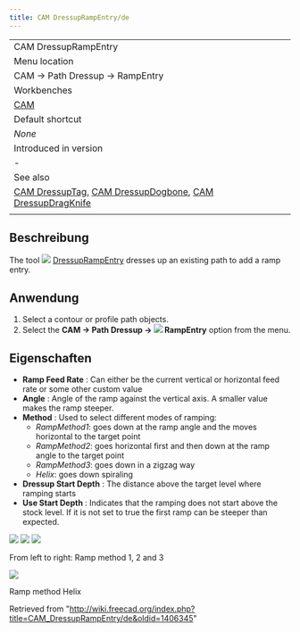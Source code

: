 ```yaml
---
title: CAM DressupRampEntry/de
---
```

|  |
| --- |
| CAM DressupRampEntry |
| Menu location |
| CAM → Path Dressup → RampEntry |
| Workbenches |
| [CAM](/CAM_Workbench "CAM Workbench") |
| Default shortcut |
| *None* |
| Introduced in version |
| - |
| See also |
| [CAM DressupTag](/CAM_DressupTag "CAM DressupTag"), [CAM DressupDogbone](/CAM_DressupDogbone "CAM DressupDogbone"), [CAM DressupDragKnife](/CAM_DressupDragKnife "CAM DressupDragKnife") |
|  |

## Beschreibung

The tool ![](/images/CAM_DressupRampEntry.svg) [DressupRampEntry](/CAM_DressupRampEntry "CAM DressupRampEntry") dresses up an existing path to add a ramp entry.

## Anwendung

1. Select a contour or profile path objects.
2. Select the **CAM → Path Dressup → ![](/images/CAM_DressupRampEntry.svg) RampEntry** option from the menu.

## Eigenschaften

* **Ramp Feed Rate** : Can either be the current vertical or horizontal feed rate or some other custom value
* **Angle** : Angle of the ramp against the vertical axis. A smaller value makes the ramp steeper.
* **Method** : Used to select different modes of ramping:
  + *RampMethod1*: goes down at the ramp angle and the moves horizontal to the target point
  + *RampMethod2*: goes horizontal first and then down at the ramp angle to the target point
  + *RampMethod3*: goes down in a zigzag way
  + *Helix*: goes down spiraling
* **Dressup Start Depth** : The distance above the target level where ramping starts
* **Use Start Depth** : Indicates that the ramping does not start above the stock level. If it is not set to true the first ramp can be steeper than expected.

![](/images/Ramp_method_1.png) ![](/images/Ramp_method_2.png) ![](/images/Ramp_method_3.png)

From left to right: Ramp method 1, 2 and 3

![](/images/Ramp_method_Helix.png)

Ramp method Helix

Retrieved from "<http://wiki.freecad.org/index.php?title=CAM_DressupRampEntry/de&oldid=1406345>"